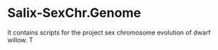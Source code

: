 # Salix-SexChr.Genome
It contains scripts for the project sex chromosome evolution of dwarf willow. T
